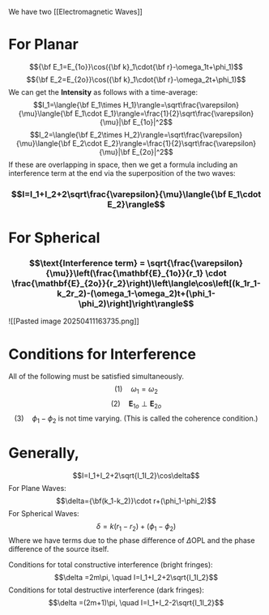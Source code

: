 We have two [[Electromagnetic Waves]] 
# For Planar
$${\bf E_1=E_{1o}}\cos({\bf k}_1\cdot{\bf r}-\omega_1t+\phi_1)$$
$${\bf E_2=E_{2o}}\cos({\bf k}_1\cdot{\bf r}-\omega_2t+\phi_1)$$
We can get the **Intensity** as follows with a time-average:
$$I_1=\langle{\bf E_1\times H_1}\rangle=\sqrt\frac{\varepsilon}{\mu}\langle{\bf E_1\cdot E_1}\rangle=\frac{1}{2}\sqrt\frac{\varepsilon}{\mu}|\bf E_{1o}|^2$$
$$I_2=\langle{\bf E_2\times H_2}\rangle=\sqrt\frac{\varepsilon}{\mu}\langle{\bf E_2\cdot E_2}\rangle=\frac{1}{2}\sqrt\frac{\varepsilon}{\mu}|\bf E_{2o}|^2$$ If these are overlapping in space, then we get a formula including an interference term at the end via the superposition of the two waves: 
### $$I=I_1+I_2+2\sqrt\frac{\varepsilon}{\mu}\langle{\bf E_1\cdot E_2}\rangle$$
# For Spherical
### $$\text{Interference term} = \sqrt{\frac{\varepsilon}{\mu}}\left(\frac{\mathbf{E}_{1o}}{r_1} \cdot \frac{\mathbf{E}_{2o}}{r_2}\right)\left\langle\cos\left[(k_1r_1-k_2r_2)-(\omega_1-\omega_2)t+(\phi_1-\phi_2)\right]\right\rangle$$
![[Pasted image 20250411163735.png]]

# Conditions for Interference
All of the following must be satisfied simultaneously.
$$(1) \quad \omega_1 = \omega_2 $$
$$(2) \quad \mathbf{E}_{1o} \perp \mathbf{E}_{2o} $$
$$
(3) \quad \phi_1 - \phi_2 \text{ is not time varying. (This is called the coherence condition.)}$$
# Generally,
$$I=I_1+I_2+2\sqrt{I_1I_2}\cos\delta$$
For Plane Waves:
$$\delta={\bf(k_1-k_2)}\cdot r+(\phi_1-\phi_2)$$
For Spherical Waves:
$$\delta=k(r_1-r_2)+(\phi_1-\phi_2)$$
Where we have terms due to the phase difference of $\Delta\text{OPL}$ and the phase difference of the source itself.

Conditions for total constructive interference (bright fringes): 
$$\delta =2m\pi, \quad I=I_1+I_2+2\sqrt{I_1I_2}$$
Conditions for total destructive interference (dark fringes): 
$$\delta =(2m+1)\pi, \quad I=I_1+I_2-2\sqrt{I_1I_2}$$
